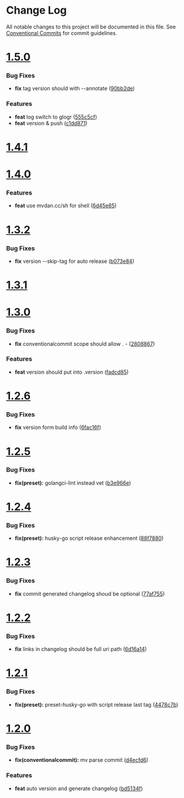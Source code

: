 # Change Log

All notable changes to this project will be documented in this file.
See [Conventional Commits](https://conventionalcommits.org) for commit guidelines.



# [1.5.0](https://github.com/go-courier/husky/compare/v1.4.1...v1.5.0)

### Bug Fixes

* **fix** tag version should with --annotate ([90bb2de](https://github.com/go-courier/husky/commit/90bb2de8635df102ed9453a070701c52ad605d58))


### Features

* **feat** log switch to glogr ([555c5cf](https://github.com/go-courier/husky/commit/555c5cfd4fc2655443ebebe875e960d01abd3e39))
* **feat** version & push ([c1dd871](https://github.com/go-courier/husky/commit/c1dd8714f209963cf5c139d42eab47cfcb82bcf5))



# [1.4.1](https://github.com/go-courier/husky/compare/v1.4.0...v1.4.1)



# [1.4.0](https://github.com/go-courier/husky/compare/v1.3.2...v1.4.0)

### Features

* **feat** use mvdan.cc/sh for shell ([6d45e85](https://github.com/go-courier/husky/commit/6d45e850236e9f42dffc011c1d39784798465785))



# [1.3.2](https://github.com/go-courier/husky/compare/v1.3.1...v1.3.2)

### Bug Fixes

* **fix** version --skip-tag for auto release ([b073e84](https://github.com/go-courier/husky/commit/b073e848bdc6b23f5bd5cec48c79321656ad6273))



# [1.3.1](https://github.com/go-courier/husky/compare/v1.3.0...v1.3.1)



# [1.3.0](https://github.com/go-courier/husky/compare/v1.2.6...v1.3.0)

### Bug Fixes

* **fix** conventionalcommit scope should allow . - ([2808867](https://github.com/go-courier/husky/commit/28088676cfd91ad51e89746e5edc55b273288bda))


### Features

* **feat** version should put into .version ([fadcd85](https://github.com/go-courier/husky/commit/fadcd85207e3d02e12e563e6b8b1c1fa7c12b46d))



# [1.2.6](https://github.com/go-courier/husky/compare/v1.2.5...v1.2.6)

### Bug Fixes

* **fix** version form build info ([6fac16f](https://github.com/go-courier/husky/commit/6fac16f953326519dde9c5110ba7073121786c5b))



# [1.2.5](https://github.com/go-courier/husky/compare/v1.2.4...v1.2.5)

### Bug Fixes

* **fix(preset):** golangci-lint instead vet ([b3e966e](https://github.com/go-courier/husky/commit/b3e966e3ef7d34f1c4976a3bfc2c4a435f6ebedf))



# [1.2.4](https://github.com/go-courier/husky/compare/v1.2.3...v1.2.4)

### Bug Fixes

* **fix(preset):** husky-go script release enhancement ([88f7880](https://github.com/go-courier/husky/commit/88f788067788f32b7ba32bf5cc83bb4e0082a76b))



# [1.2.3](https://github.com/go-courier/husky/compare/v1.2.2...v1.2.3)

### Bug Fixes

* **fix** commit generated changelog shoud be optional ([77af755](https://github.com/go-courier/husky/commit/77af7559a7d811459879725aeb7e777d42231d51))



# [1.2.2](https://github.com/go-courier/husky/compare/v1.2.1...v1.2.2)

### Bug Fixes

* **fix** links in changelog should be full uri path ([6d16a14](https://github.com/go-courier/husky/commit/6d16a14b913ba518a1e61d460d2d4a29fb367434))



# [1.2.1](https://github.com/go-courier/husky/compare/v1.2.0...v1.2.1)

### Bug Fixes

* **fix(preset):** preset-husky-go with script release last tag ([4478c7b](https://github.com/go-courier/husky/commit/4478c7b14de1aef03444b123f39f70b0ca026215))



# [1.2.0](https://github.com/go-courier/husky/compare/v1.1.1...v1.2.0)

### Bug Fixes

* **fix(conventionalcommit):** mv parse commit ([d4ecfd6](https://github.com/go-courier/husky/commit/d4ecfd6e46d28f840aa359d61f0ad8c2b2cfd8db))


### Features

* **feat** auto version and generate changelog ([bd5134f](https://github.com/go-courier/husky/commit/bd5134fd4f17e0ec3b04794b6687d6c0915e2b44))
